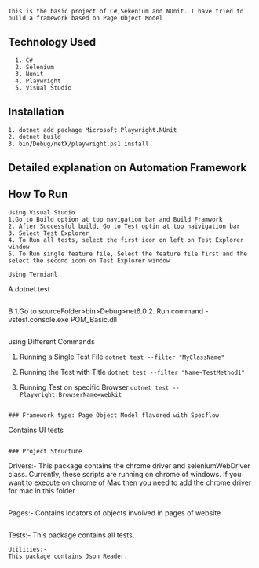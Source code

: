 
```
This is the basic project of C#,Sekenium and NUnit. I have tried to build a framework based on Page Object Model
```
## Technology Used
```
  1. C#
  2. Selenium
  3. Nunit
  4. Playwright
  5. Visual Studio
```

## Installation 
```
1. dotnet add package Microsoft.Playwright.NUnit
2. dotnet build
3. bin/Debug/netX/playwright.ps1 install
```

## Detailed explanation on Automation Framework
## How To Run
```
Using Visual Studio
1.Go to Build option at top navigation bar and Build Framwork
2. After Successful build, Go to Test optin at top naivigation bar
3. Select Test Explorer
4. To Run all tests, select the first icon on left on Test Explorer window
5. To Run single feature file, Select the feature file first and the select the second icon on Test Explorer window

Using Termianl
```
 A.dotnet test
 ```
 ```
 B 1.Go to sourceFolder>bin>Debug>net6.0
   2. Run command - vstest.console.exe POM_Basic.dll 
```

```
using Different Commands
1. Running a Single Test File
`dotnet test --filter "MyClassName" `

2. Running the Test with Title
`dotnet test --filter "Name~TestMethod1"`

3. Running Test on specific Browser
`dotnet test -- Playwright.BrowserName=webkit`
```

### Framework type: Page Object Model flavored with Specflow
```
Contains  UI tests
```

### Project Structure
```
Drivers:-
This package contains the chrome driver and seleniumWebDriver class. Currently, these scripts are running on chrome of windows. If you want to execute on chrome of Mac then you need to add the chrome driver for mac in this folder
```
```
Pages:-
Contains locators of objects involved in pages of website
```
```
Tests:-
This package contains all tests.
```
Utilities:-
This package contains Json Reader.
```